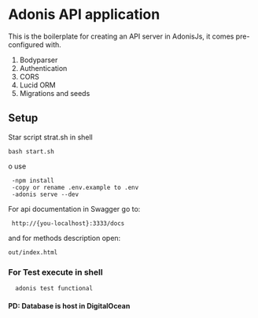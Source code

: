 # Adonis API application

This is the boilerplate for creating an API server in AdonisJs, it comes pre-configured with.

1. Bodyparser
2. Authentication
3. CORS
4. Lucid ORM
5. Migrations and seeds


## Setup

Star script strat.sh in shell
```
bash start.sh
```
o use
```
 -npm install
 -copy or rename .env.example to .env
 -adonis serve --dev
```
 For api documentation in Swagger go to:
 
 ```
  http://{you-localhost}:3333/docs
 ```
 and for methods description open:
 
 ```
 out/index.html
 ```
 
 ### For Test execute in shell
 
```
  adonis test functional
```
 
 #### PD: Database is host in DigitalOcean 
